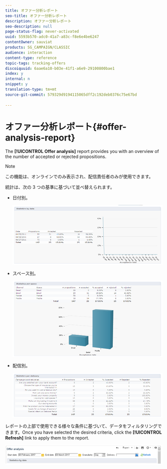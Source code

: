 ```yaml
---
title: オファー分析レポート
seo-title: オファー分析レポート
description: オファー分析レポート
seo-description: null
page-status-flag: never-activated
uuid: 5593b570-adc0-41a7-a83c-f8e6e4be6247
contentOwner: sauviat
products: SG_CAMPAIGN/CLASSIC
audience: interaction
content-type: reference
topic-tags: tracking-offers
discoiquuid: 6aae6a10-b03e-41f1-a6e9-29100800bae1
index: y
internal: n
snippet: y
translation-type: tm+mt
source-git-commit: 579329d9194115065dff2c192deb0376c75e67bd

---
```



# オファー分析レポート{#offer-analysis-report}

The **[!UICONTROL Offer analysis]** report provides you with an overview of the number of accepted or rejected propositions.

>[!NOTE]
>
>この機能は、オンラインでのみ表示され、配信責任者のみが使用できます。

統計は、次の 3 つの基準に基づいて並べ替えられます。

* 日付別。

   ![](assets/offer_report_perdate.png)

* スペース別。

   ![](assets/offer_report_perspaces.png)

* 配信別。

   ![](assets/offer_report_perdeliveries.png)

レポートの上部で使用できる様々な条件に基づいて、データをフィルタリングできます。Once you have selected the desired criteria, click the **[!UICONTROL Refresh]** link to apply them to the report.

![](assets/offer_report_criteria.png)

